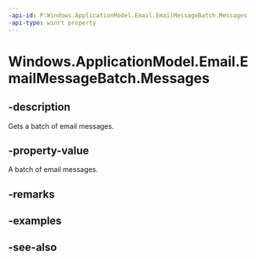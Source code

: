 ```yaml
---
-api-id: P:Windows.ApplicationModel.Email.EmailMessageBatch.Messages
-api-type: winrt property
---
```


<!-- Property syntax
public Windows.Foundation.Collections.IVectorView<Windows.ApplicationModel.Email.EmailMessage> Messages { get; }
-->

# Windows.ApplicationModel.Email.EmailMessageBatch.Messages

## -description
Gets a batch of email messages.

## -property-value
A batch of email messages.

## -remarks

## -examples

## -see-also

